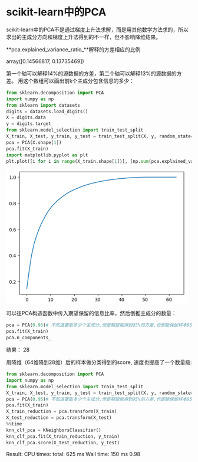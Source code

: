 # scikit-learn中的PCA

scikit-learn中的PCA不是通过梯度上升法求解，而是用其他数学方法求的，所以求出的主成分方向和梯度上升法得到的不一样，但不影响降维结果。

**pca.explained_variance_ratio_**解释的方差相应的比例

array([0.14566817, 0.13735469])

第一个轴可以解释14%的源数据的方差，第二个轴可以解释13%的源数据的方差。 用这个数组可以画出前k个主成分包含信息的多少：

```python
from sklearn.decomposition import PCA
import numpy as np
from sklearn import datasets
digits = datasets.load_digits()
X = digits.data
y = digits.target
from sklearn.model_selection import train_test_split
X_train, X_test, y_train, y_test = train_test_split(X, y, random_state=666)
pca = PCA(X.shape[1])
pca.fit(X_train)
import matplotlib.pyplot as plt
plt.plot([i for i in range(X_train.shape[1])], [np.sum(pca.explained_variance_ratio_[:i+1]) for i in range(X_train.shape[1])])
```
![](images/7-6-variance-ratio.png)


可以往PCA构造函数中传入期望保留的信息比率，然后倒推主成分的数量：
```python
pca = PCA(0.95)# 不知道要取多少个主成分,但是期望能得到95%的方差,也即能保留样本95%的信息
pca.fit(X_train)
pca.n_components_
```
结果：
28

用降维（64维降到28维）后的样本做分类得到的score, 速度也提高了一个数量级:
```python
from sklearn.decomposition import PCA
import numpy as np
from sklearn.model_selection import train_test_split
X_train, X_test, y_train, y_test = train_test_split(X, y, random_state=666)
pca = PCA(0.95)# 不知道要取多少个主成分,但是期望能得到95%的方差,也即能保留样本95%的信息
pca.fit(X_train)
X_train_reduction = pca.transform(X_train)
X_test_reduction = pca.transform(X_test)
%%time
knn_clf_pca = KNeighborsClassifier()
knn_clf_pca.fit(X_train_reduction, y_train)
knn_clf_pca.score(X_test_reduction, y_test)
```
Result: 
CPU times: total: 625 ms
Wall time: 150 ms
0.98